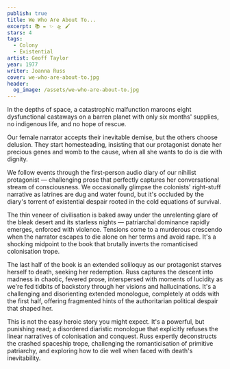 ```yaml
---
publish: true
title: We Who Are About To...
excerpt: 📚 ✒️ ✨ 🛸 🖌️
stars: 4
tags:
  - Colony
  - Existential
artist: Geoff Taylor
year: 1977
writer: Joanna Russ
cover: we-who-are-about-to.jpg
header:
  og_image: /assets/we-who-are-about-to.jpg
---
```

In the depths of space, a catastrophic malfunction maroons eight dysfunctional castaways on a barren planet with only six months' supplies, no indigenous life, and no hope of rescue.

Our female narrator accepts their inevitable demise, but the others choose delusion. They start homesteading, insisting that our protagonist donate her precious genes and womb to the cause, when all she wants to do is die with dignity.

We follow events through the first-person audio diary of our nihilist protagonist — challenging prose that perfectly captures her conversational stream of consciousness. We occasionally glimpse the colonists' right-stuff narrative as latrines are dug and water found, but it's occluded by the diary's torrent of existential despair rooted in the cold equations of survival.

The thin veneer of civilisation is baked away under the unrelenting glare of the bleak desert and its starless nights — patriarchal dominance rapidly emerges, enforced with violence. Tensions come to a murderous crescendo when the narrator escapes to die alone on her terms and avoid rape. It's a shocking midpoint to the book that brutally inverts the romanticised colonisation trope.

The last half of the book is an extended soliloquy as our protagonist starves herself to death, seeking her redemption. Russ captures the descent into madness in chaotic, fevered prose, interspersed with moments of lucidity as we're fed tidbits of backstory through her visions and hallucinations. It's a challenging and disorienting extended monologue, completely at odds with the first half, offering fragmented hints of the authoritarian political despair that shaped her.

This is not the easy heroic story you might expect. It's a powerful, but punishing read; a disordered diaristic monologue that explicitly refuses the linear narratives of colonisation and conquest. Russ expertly deconstructs the crashed spaceship trope, challenging the romanticisation of primitive patriarchy, and exploring how to die well when faced with death's inevitability.